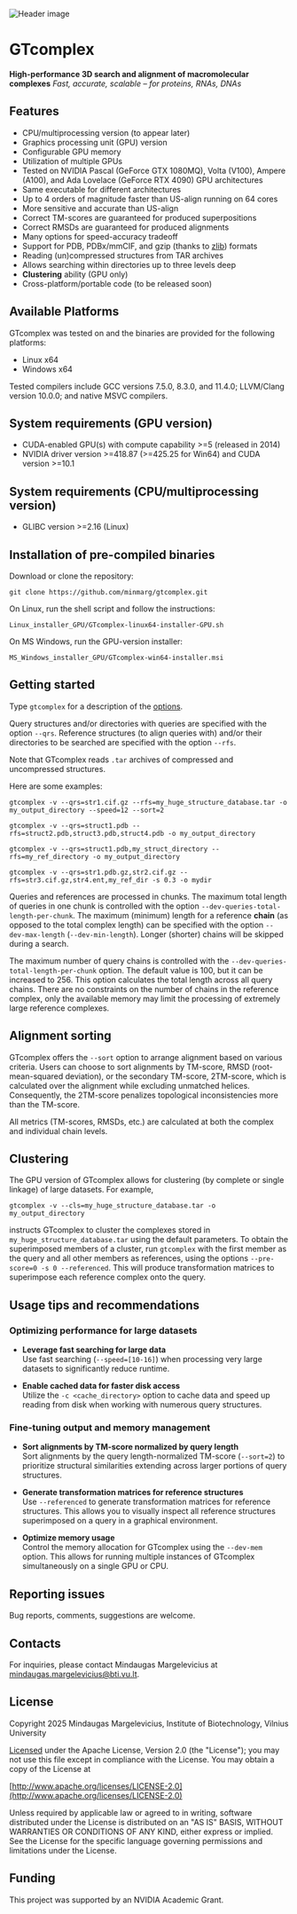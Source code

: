![Header image](imgs/gtcomplex_header.jpg)

# GTcomplex

**High-performance 3D search and alignment of macromolecular complexes**
*Fast, accurate, scalable – for proteins, RNAs, DNAs*

## Features

  *  CPU/multiprocessing version (to appear later)
  *  Graphics processing unit (GPU) version
  *  Configurable GPU memory
  *  Utilization of multiple GPUs
  *  Tested on NVIDIA Pascal (GeForce GTX 1080MQ), Volta (V100), Ampere (A100), and Ada Lovelace (GeForce RTX 4090) GPU architectures
  *  Same executable for different architectures
  *  Up to 4 orders of magnitude faster than US-align running on 64 cores
  *  More sensitive and accurate than US-align
  *  Correct TM-scores are guaranteed for produced superpositions
  *  Correct RMSDs are guaranteed for produced alignments
  *  Many options for speed-accuracy tradeoff
  *  Support for PDB, PDBx/mmCIF, and gzip (thanks to [zlib](https://github.com/madler/zlib)) formats
  *  Reading (un)compressed structures from TAR archives 
  *  Allows searching within directories up to three levels deep
  *  **Clustering** ability (GPU only)
  *  Cross-platform/portable code (to be released soon)

## Available Platforms

  GTcomplex was tested on and the binaries are provided for the following platforms:

  *  Linux x64
  *  Windows x64

  Tested compilers include GCC versions 7.5.0, 8.3.0, and 11.4.0; 
  LLVM/Clang version 10.0.0; and native MSVC compilers.

## System requirements (GPU version)

  *  CUDA-enabled GPU(s) with compute capability >=5 (released in 2014)
  *  NVIDIA driver version >=418.87 (>=425.25 for Win64) and CUDA version >=10.1

## System requirements (CPU/multiprocessing version)

  *  GLIBC version >=2.16 (Linux)

## Installation of pre-compiled binaries

  Download or clone the repository:

  `git clone https://github.com/minmarg/gtcomplex.git`

  On Linux, run the shell script and follow the instructions:

  `Linux_installer_GPU/GTcomplex-linux64-installer-GPU.sh`

  On MS Windows, run the GPU-version installer:

  `MS_Windows_installer_GPU/GTcomplex-win64-installer.msi`

## Getting started

  Type `gtcomplex` for a description of the [options](out/gtcomplex_options.md). 

  Query structures and/or directories with queries are specified with the option `--qrs`.
  Reference structures (to align queries with) and/or their directories to be 
  searched are specified with the option `--rfs`.

  Note that GTcomplex reads `.tar` archives of compressed and uncompressed structures.

  Here are some examples:

`gtcomplex -v --qrs=str1.cif.gz --rfs=my_huge_structure_database.tar -o my_output_directory --speed=12 --sort=2`

`gtcomplex -v --qrs=struct1.pdb --rfs=struct2.pdb,struct3.pdb,struct4.pdb -o my_output_directory`

`gtcomplex -v --qrs=struct1.pdb,my_struct_directory --rfs=my_ref_directory -o my_output_directory`

`gtcomplex -v --qrs=str1.pdb.gz,str2.cif.gz --rfs=str3.cif.gz,str4.ent,my_ref_dir -s 0.3 -o mydir`

  Queries and references are processed in chunks.
  The maximum total length of queries in one chunk is controlled with the option 
  `--dev-queries-total-length-per-chunk`. 
  The maximum (minimum) length for a reference **chain** (as opposed to the total complex length) 
  can be specified with the option `--dev-max-length` (`--dev-min-length`).
  Longer (shorter) chains will be skipped during a search.

  The maximum number of query chains is controlled with the `--dev-queries-total-length-per-chunk` 
  option. 
  The default value is 100, but it can be increased to 256. 
  This option calculates the total length across all query chains. 
  There are no constraints on the number of chains in the reference complex, only the 
  available memory may limit the processing of extremely large reference complexes.

## Alignment sorting

  GTcomplex offers the `--sort` option to arrange alignment based on various criteria.
  Users can choose to sort alignments by TM-score, RMSD (root-mean-squared deviation), or the 
  secondary TM-score, 2TM-score, which is calculated over the alignment while excluding 
  unmatched helices.
  Consequently, the 2TM-score penalizes topological inconsistencies more than the TM-score.

  All metrics (TM-scores, RMSDs, etc.) are calculated at both the complex and individual 
  chain levels.

## Clustering

  The GPU version of GTcomplex allows for clustering (by complete or single linkage) of large 
  datasets.
  For example,

`gtcomplex -v --cls=my_huge_structure_database.tar -o my_output_directory`

  instructs GTcomplex to cluster the complexes stored in `my_huge_structure_database.tar` 
  using the default parameters. 
  To obtain the superimposed members of a cluster, run `gtcomplex` with the first member as the 
  query and all other members as references, using the options `--pre-score=0 -s 0 --referenced`. 
  This will produce transformation matrices to superimpose each reference complex onto the query.

## Usage tips and recommendations

### Optimizing performance for large datasets

  * **Leverage fast searching for large data**  
    Use fast searching (`--speed=[10-16]`) when processing very large datasets to 
    significantly reduce runtime.

  * **Enable cached data for faster disk access**  
    Utilize the `-c <cache_directory>` option to cache data and speed up reading from 
    disk when working with numerous query structures.

### Fine-tuning output and memory management

  * **Sort alignments by TM-score normalized by query length**  
    Sort alignments by the query length-normalized TM-score (`--sort=2`) to prioritize 
    structural similarities extending across larger portions of query structures.

  * **Generate transformation matrices for reference structures**  
    Use `--referenced` to generate transformation matrices for reference structures. 
    This allows you to visually inspect all reference structures superimposed on a 
    query in a graphical environment.

  * **Optimize memory usage**  
    Control the memory allocation for GTcomplex using the `--dev-mem` option. 
    This allows for running multiple instances of GTcomplex simultaneously on a single 
    GPU or CPU.

## Reporting issues

Bug reports, comments, suggestions are welcome.

## Contacts

For inquiries, please contact Mindaugas Margelevicius at
[mindaugas.margelevicius@bti.vu.lt](mailto:mindaugas.margelevicius@bti.vu.lt).

## License

Copyright 2025 Mindaugas Margelevicius, Institute of Biotechnology, Vilnius University

[Licensed](LICENSE.md) under the Apache License, Version 2.0 (the "License"); 
you may not use this file except in compliance with the License. 
You may obtain a copy of the License at

[http://www.apache.org/licenses/LICENSE-2.0](http://www.apache.org/licenses/LICENSE-2.0)

Unless required by applicable law or agreed to in writing, software distributed under the 
License is distributed on an "AS IS" BASIS, WITHOUT WARRANTIES OR CONDITIONS OF ANY KIND, 
either express or implied. 
See the License for the specific language governing permissions and limitations under the 
License.

## Funding

This project was supported by an NVIDIA Academic Grant.

